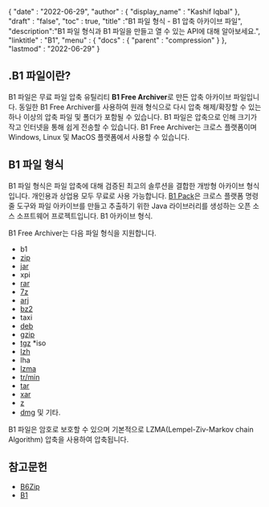 {
  "date" : "2022-06-29",
  "author" : {
    "display_name" : "Kashif Iqbal"
},
  "draft" : "false",
  "toc" : true,
  "title" :"B1 파일 형식 - B1 압축 아카이브 파일",
  "description":"B1 파일 형식과 B1 파일을 만들고 열 수 있는 API에 대해 알아보세요.",
  "linktitle" : "B1",
  "menu" : {
    "docs" : {
      "parent" : "compression"
}
},
  "lastmod" : "2022-06-29"
}

## .B1 파일이란?

B1 파일은 무료 파일 압축 유틸리티 **B1 Free Archiver**로 만든 압축 아카이브 파일입니다. 동일한 B1 Free Archiver를 사용하여 원래 형식으로 다시 압축 해제/확장할 수 있는 하나 이상의 압축 파일 및 폴더가 포함될 수 있습니다. B1 파일은 압축으로 인해 크기가 작고 인터넷을 통해 쉽게 전송할 수 있습니다. B1 Free Archiver는 크로스 플랫폼이며 Windows, Linux 및 MacOS 플랫폼에서 사용할 수 있습니다.

## B1 파일 형식

B1 파일 형식은 파일 압축에 대해 검증된 최고의 솔루션을 결합한 개방형 아카이브 형식입니다. 개인용과 상업용 모두 무료로 사용 가능합니다. [B1 Pack](https://github.com/b1-pack/b1-pack)은 크로스 플랫폼 명령줄 도구와 파일 아카이브를 만들고 추출하기 위한 Java 라이브러리를 생성하는 오픈 소스 소프트웨어 프로젝트입니다. B1 아카이브 형식.

B1 Free Archiver는 다음 파일 형식을 지원합니다.

* b1
* [zip](/ko/compression/zip/)
* [jar](/ko/programming/jar/)
* xpi
* [rar](/ko/compression/rar/)
* [7z](/ko/compression/7z/)
* [arj](/ko/compression/arj/)
* [bz2](/ko/compression/bz2/)
* taxi
* [deb](/ko/compression/deb/)
* [gzip](/ko/compression/gzip/)
* [tgz](/ko/compression/tgz/)
*iso
* [lzh](/ko/compression/lzh/)
* lha
* [lzma](/ko/compression/lzma/)
* [tr/min](/ko/compression/tr/min/)
* [tar](/ko/compression/tar/)
* [xar](/ko/compression/xar/)
* [z](/ko/compression/z/)
* [dmg](/ko/compression/dmg/) 및 기타.

B1 파일은 암호로 보호할 수 있으며 기본적으로 LZMA(Lempel-Ziv-Markov chain Algorithm) 압축을 사용하여 압축됩니다.

## 참고문헌

* [B6Zip](http://b6zip.com)
* [B1](https://b1.org/)

